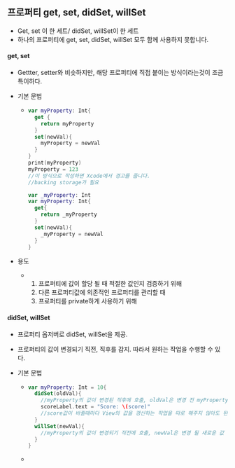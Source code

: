 ## 프로퍼티 get, set, didSet, willSet

- Get, set 이 한 세트/ didSet, willSet이 한 세트
- 하나의 프로퍼티에 get, set, didSet, willSet 모두 함께 사용하지 못합니다.



#### get, set

- Gettter, setter와 비슷하지만, 해당 프로퍼티에 직접 붙이는 방식이라는것이 조금 특이하다.

- 기본 문법

  - ```swift
    var myProperty: Int{
      get {
        return myProperty
      }
      set(newVal){
        myProperty = newVal
      }
    }
    print(myProperty)
    myProperty = 123
    //이 방식으로 작성하면 Xcode에서 경고를 줍니다.
    //backing storage가 필요
    
    var _myProperty: Int
    var myProperty: Int{
      get{
        return _myProperty
      }
      set(newVal){
        _myProperty = newVal
      }
    }
    ```

- 용도

  - 1. 프로퍼티에 값이 할당 될 때 적절한 값인지 검증하기 위해
    2. 다른 프로퍼티값에 의존적인 프로퍼티를 관리할 때
    3. 프로퍼티를 private하게 사용하기 위해





#### didSet, willSet

- 프로퍼티 옵저버로 didSet, willSet을 제공. 

- 프로퍼티의 값이 변경되기 직전, 직후를 감지. 따라서 원하는 작업을 수행할 수 있다.

- 기본 문법

  - ```swift
    var myProperty: Int = 10{
      didSet(oldVal){
        //myProperty의 값이 변경된 직후에 호출, oldVal은 변경 전 myProperty의 값
        scoreLabel.text = "Score: \(score)"
        //score값이 바뀔때마다 View의 값을 갱신하는 작업을 따로 해주지 않아도 된다.
      }
      willSet(newVal){
        //myProperty의 값이 변경되기 직전에 호출, newVal은 변경 될 새로운 값
      }
    }
    ```

  - 